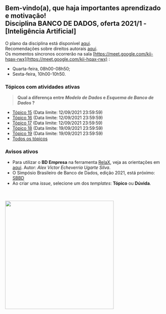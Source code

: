 ## Bem-vindo(a), que haja importantes aprendizado e motivação!<br> Disciplina **BANCO DE DADOS**, oferta 2021/1 - [Inteligência Artificial]

O plano da disciplina está disponível [aqui](./media/bd-2021-1-bia-plano.pdf).<br>
Recomendações sobre direitos autorais [aqui](./media/recomendacao-prograd.pdf).<br>
Os momentos síncronos ocorrerão na sala [https://meet.google.com/kii-hqax-rwx](https://meet.google.com/kii-hqax-rwx) :
- Quarta-feira, 08h00-08h50;
- Sexta-feira, 10h00-10h50.

### Tópicos com atividades ativas

> **Qual a diferença entre *Modelo de Dados* e *Esquema de Banco de Dados* ?**

- [Tópico 15](./topicos/topico-15.md) (Data limite: 12/09/2021 23:59:59)<br>
- [Tópico 16](./topicos/topico-16.md) (Data limite: 12/09/2021 23:59:59)<br>
- [Tópico 17](./topicos/topico-17.md) (Data limite: 12/09/2021 23:59:59)<br>
- [Tópico 18](./topicos/topico-18.md) (Data limite: 19/09/2021 23:59:59)<br>
- [Tópico 19](./topicos/topico-19.md) (Data limite: 19/09/2021 23:59:59)<br>
- [Todos os tópicos](topicos/topicos.md)

### Avisos ativos

- Para utilizar o **BD Empresa** na ferramenta [RelaX](https://dbis-uibk.github.io/relax/landing), veja as orientações em [aqui](https://github.com/aveusalex/BD_empresa). Autor: _Alex Victor Echeverria Ugarte Silva_.
- O Simpósio Brasileiro de Banco de Dados, edição 2021, está próximo: [SBBD](https://sbbd.org.br/2021/)
- Ao criar uma *issue*, selecione um dos *templates*: **Tópico** ou **Dúvida**.
<br>
<br>
<img src="./media/franki-chamaki-1K6IQsQbizI-unsplash.jpg" width="350">
